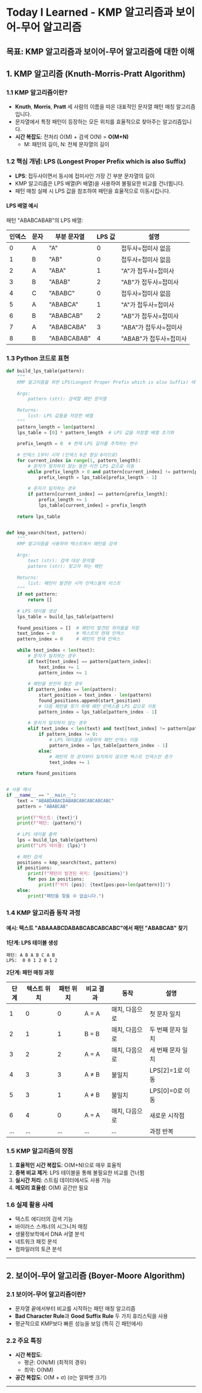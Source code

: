 # Today I Learned - KMP 알고리즘과 보이어-무어 알고리즘

## 목표: KMP 알고리즘과 보이어-무어 알고리즘에 대한 이해

## 1. KMP 알고리즘 (Knuth-Morris-Pratt Algorithm)

### 1.1 KMP 알고리즘이란?
- **Knuth**, **Morris**, **Pratt** 세 사람의 이름을 따온 대표적인 문자열 패턴 매칭 알고리즘입니다.
- 문자열에서 특정 패턴이 등장하는 모든 위치를 효율적으로 찾아주는 알고리즘입니다.
- **시간 복잡도**: 전처리 O(M) + 검색 O(N) = **O(M+N)**
  - M: 패턴의 길이, N: 전체 문자열의 길이

### 1.2 핵심 개념: LPS (Longest Proper Prefix which is also Suffix)
- **LPS**: 접두사이면서 동시에 접미사인 가장 긴 부분 문자열의 길이
- KMP 알고리즘은 LPS 배열(Pi 배열)을 사용하여 불필요한 비교를 건너뜁니다.
- 패턴 매칭 실패 시 LPS 값을 참조하여 패턴을 효율적으로 이동시킵니다.

#### LPS 배열 예시
패턴 "ABABCABAB"의 LPS 배열:

| 인덱스 | 문자 | 부분 문자열 | LPS 값 | 설명 |
|--------|------|-------------|--------|------|
| 0 | A | "A" | 0 | 접두사=접미사 없음 |
| 1 | B | "AB" | 0 | 접두사=접미사 없음 |
| 2 | A | "ABA" | 1 | "A"가 접두사=접미사 |
| 3 | B | "ABAB" | 2 | "AB"가 접두사=접미사 |
| 4 | C | "ABABC" | 0 | 접두사=접미사 없음 |
| 5 | A | "ABABCA" | 1 | "A"가 접두사=접미사 |
| 6 | B | "ABABCAB" | 2 | "AB"가 접두사=접미사 |
| 7 | A | "ABABCABA" | 3 | "ABA"가 접두사=접미사 |
| 8 | B | "ABABCABAB" | 4 | "ABAB"가 접두사=접미사 |

### 1.3 Python 코드로 표현

```python
def build_lps_table(pattern):
    """
    KMP 알고리즘을 위한 LPS(Longest Proper Prefix which is also Suffix) 테이블 생성
    
    Args:
        pattern (str): 검색할 패턴 문자열
    
    Returns:
        list: LPS 값들을 저장한 배열
    """
    pattern_length = len(pattern)
    lps_table = [0] * pattern_length  # LPS 값을 저장할 배열 초기화
    
    prefix_length = 0  # 현재 LPS 길이를 추적하는 변수
    
    # 인덱스 1부터 시작 (인덱스 0은 항상 0이므로)
    for current_index in range(1, pattern_length):
        # 문자가 일치하지 않는 동안 이전 LPS 값으로 이동
        while prefix_length > 0 and pattern[current_index] != pattern[prefix_length]:
            prefix_length = lps_table[prefix_length - 1]
        
        # 문자가 일치하는 경우
        if pattern[current_index] == pattern[prefix_length]:
            prefix_length += 1
            lps_table[current_index] = prefix_length
    
    return lps_table


def kmp_search(text, pattern):
    """
    KMP 알고리즘을 사용하여 텍스트에서 패턴을 검색
    
    Args:
        text (str): 검색 대상 문자열
        pattern (str): 찾고자 하는 패턴
    
    Returns:
        list: 패턴이 발견된 시작 인덱스들의 리스트
    """
    if not pattern:
        return []
    
    # LPS 테이블 생성
    lps_table = build_lps_table(pattern)
    
    found_positions = []  # 패턴이 발견된 위치들을 저장
    text_index = 0        # 텍스트의 현재 인덱스
    pattern_index = 0     # 패턴의 현재 인덱스
    
    while text_index < len(text):
        # 문자가 일치하는 경우
        if text[text_index] == pattern[pattern_index]:
            text_index += 1
            pattern_index += 1
        
        # 패턴을 완전히 찾은 경우
        if pattern_index == len(pattern):
            start_position = text_index - len(pattern)
            found_positions.append(start_position)
            # 다음 패턴을 찾기 위해 패턴 인덱스를 LPS 값으로 이동
            pattern_index = lps_table[pattern_index - 1]
        
        # 문자가 일치하지 않는 경우
        elif text_index < len(text) and text[text_index] != pattern[pattern_index]:
            if pattern_index != 0:
                # LPS 테이블을 사용하여 패턴 인덱스 이동
                pattern_index = lps_table[pattern_index - 1]
            else:
                # 패턴의 첫 문자부터 일치하지 않으면 텍스트 인덱스만 증가
                text_index += 1
    
    return found_positions


# 사용 예시
if __name__ == "__main__":
    text = "ABABDABACDABABCABCABCABCABC"
    pattern = "ABABCAB"
    
    print(f"텍스트: {text}")
    print(f"패턴: {pattern}")
    
    # LPS 테이블 출력
    lps = build_lps_table(pattern)
    print(f"LPS 테이블: {lps}")
    
    # 패턴 검색
    positions = kmp_search(text, pattern)
    if positions:
        print(f"패턴이 발견된 위치: {positions}")
        for pos in positions:
            print(f"위치 {pos}: {text[pos:pos+len(pattern)]}")
    else:
        print("패턴을 찾을 수 없습니다.")
```

### 1.4 KMP 알고리즘 동작 과정

#### 예시: 텍스트 "ABAAABCDABABCABCABCABC"에서 패턴 "ABABCAB" 찾기

**1단계: LPS 테이블 생성**
```
패턴: A B A B C A B
LPS:  0 0 1 2 0 1 2
```

**2단계: 패턴 매칭 과정**

| 단계 | 텍스트 위치 | 패턴 위치 | 비교 결과 | 동작 | 설명 |
|------|-------------|-----------|-----------|------|------|
| 1 | 0 | 0 | A = A | 매치, 다음으로 | 첫 문자 일치 |
| 2 | 1 | 1 | B = B | 매치, 다음으로 | 두 번째 문자 일치 |
| 3 | 2 | 2 | A = A | 매치, 다음으로 | 세 번째 문자 일치 |
| 4 | 3 | 3 | A ≠ B | 불일치 | LPS[2]=1로 이동 |
| 5 | 3 | 1 | A ≠ B | 불일치 | LPS[0]=0로 이동 |
| 6 | 4 | 0 | A = A | 매치, 다음으로 | 새로운 시작점 |
| ... | ... | ... | ... | ... | 과정 반복 |

### 1.5 KMP 알고리즘의 장점
1. **효율적인 시간 복잡도**: O(M+N)으로 매우 효율적
2. **중복 비교 제거**: LPS 테이블을 통해 불필요한 비교를 건너뜀
3. **실시간 처리**: 스트림 데이터에서도 사용 가능
4. **메모리 효율성**: O(M) 공간만 필요

### 1.6 실제 활용 사례
- 텍스트 에디터의 검색 기능
- 바이러스 스캐너의 시그니처 매칭
- 생물정보학에서 DNA 서열 분석
- 네트워크 패킷 분석
- 컴파일러의 토큰 분석

---

## 2. 보이어-무어 알고리즘 (Boyer-Moore Algorithm)

### 2.1 보이어-무어 알고리즘이란?
- 문자열 끝에서부터 비교를 시작하는 패턴 매칭 알고리즘
- **Bad Character Rule**과 **Good Suffix Rule** 두 가지 휴리스틱을 사용
- 평균적으로 KMP보다 빠른 성능을 보임 (특히 긴 패턴에서)

### 2.2 주요 특징
- **시간 복잡도**: 
  - 평균: O(N/M) (최적의 경우)
  - 최악: O(NM)
- **공간 복잡도**: O(M + σ) (σ는 알파벳 크기)



---
